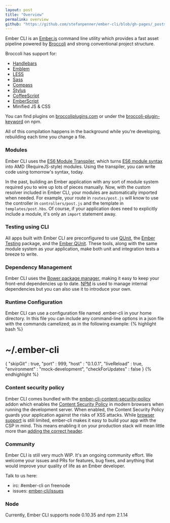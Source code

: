 ```yaml
---
layout: post
title: "Overview"
permalink: overview
github: "https://github.com/stefanpenner/ember-cli/blob/gh-pages/_posts/2014-04-05-overview.md"
---
```


Ember CLI is an [Ember.js](http://emberjs.com) command line utility which provides a fast asset pipeline powered by [Broccoli](https://github.com/joliss/broccoli) and strong conventional project structure. 

Broccoli has support for:

* [Handlebars](http://handlebarsjs.com)
* [Emblem](http://emblemjs.com)
* [LESS](http://lesscss.org/)
* [Sass](http://sass-lang.com/)
* [Compass](http://compass-style.org/)
* [Stylus](http://learnboost.github.io/stylus/)
* [CoffeeScript](http://coffeescript.org/)
* [EmberScript](http://emberscript.com/)
* Minified JS & CSS

You can find plugins on [broccoliplugins.com](http://broccoliplugins.com/) or under the [broccoli-plugin-keyword](https://www.npmjs.com/browse/keyword/broccoli-plugin) on npm.

All of this compilation happens in the background while you're developing,
rebuilding each time you change a file.

### Modules

Ember CLI uses the [ES6 Module Transpiler](https://github.com/square/es6-module-transpiler),
which turns [ES6 module syntax](http://wiki.ecmascript.org/doku.php?id=harmony:modules#quick_examples)
into AMD (RequireJS-style) modules. Using the transpiler, you can write code
using tomorrow's syntax, today.

In the past, building an Ember application with any sort of module system
required you to wire up lots of pieces manually. Now, with the custom resolver included
in Ember CLI, your modules are automatically imported when needed. For example, your
route in `routes/post.js` will know to use the controller in `controllers/post.js`
and the template in `templates/post.hbs`. Of course, if your application does need
to explicitly include a module, it's only an `import` statement away.

### Testing using CLI

All apps built with Ember CLI are preconfigured to use [QUnit](http://qunitjs.com/),
the [Ember Testing](http://emberjs.com/guides/testing/integration/) package, and
the [Ember QUnit](https://github.com/rpflorence/ember-qunit). These tools,
along with the same module system as your application, make both unit and
integration tests a breeze to write.

### Dependency Management

Ember CLI uses the [Bower package manager](http://bower.io/), making it easy
to keep your front-end dependencies up to date. [NPM](http://npmjs.org)
is used to manage internal dependencies but you can also use it to introduce your own.

### Runtime Configuration
Ember CLI can use a configuration file named .ember-cli in your home directory.
In this file you can include any command-line options in a json file with
the commands camelized; as in the following example:
{% highlight bash %}
# ~/.ember-cli
{
  "skipGit" : true,
  "port" : 999,
  "host" : "0.1.0.1",
  "liveReload" : true,
  "environment" : "mock-development",
  "checkForUpdates" : false
}
{% endhighlight %}


### Content security policy

Ember CLI comes bundled with the [ember-cli-content-security-policy](https://github.com/rwjblue/ember-cli-content-security-policy) 
addon which enables the [Content Security Policy](http://content-security-policy.com/) in modern browsers 
when running the development server. When enabled, the Content Security Policy guards your application against the risks of XSS attacks. 
While [browser support](http://caniuse.com/#feat=contentsecuritypolicy) is still limited, ember-cli makes it easy to build your app
with the CSP in mind. This means enabling it on your production stack will mean little more than [adding the correct header](#deploy-content-security-policy).

### Community

Ember CLI is still very much WIP. It's an ongoing community effort. We welcome your
issues and PRs for features, bug fixes, and anything that would improve your quality
of life as an Ember developer.

Talk to us here:

* irc: #ember-cli on freenode
* issues: [ember-cli/issues](https://github.com/stefanpenner/ember-cli/issues)

### Node

Currently, Ember CLI supports node 0.10.35 and npm 2.1.14
